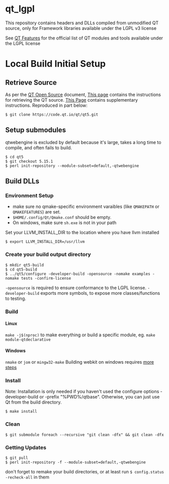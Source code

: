 # qt_lgpl
This repository contains headers and DLLs compiled from unmodified QT source, only for Framework libraries available under the LGPL v3 license

See [QT Features](https://www.qt.io/product/features#js-6-3) for the official list of QT modules and tools available under the LGPL license

# Local Build Initial Setup

## Retrieve Source

As per the [QT Open Source](https://www.qt.io/download-open-source) document, [This page](https://wiki.qt.io/Building_Qt_5_from_Git#Getting_the_source_code) contains the instructions for retrieving the QT source. [This Page](https://wiki.qt.io/Get_the_Source) contains supplementary instructions. Reproduced in part below:

```
$ git clone https://code.qt.io/qt/qt5.git
```

## Setup submodules

qtwebengine is excluded by default because it's large, takes a long time to compile, and often fails to build.

```
$ cd qt5
$ git checkout 5.15.1
$ perl init-repository --module-subset=default,-qtwebengine
```

## Build DLLs

### Environment Setup
* make sure no qmake-specific environment varaibles (like `QMAKEPATH` or `QMAKEFEATURES`) are set.
* `$HOME/.config/Qt/Qmake.conf` should be empty.
* On windows, make sure `sh.exe` is not in your path

Set your LLVM_INSTALL_DIR to the location where you have llvm installed
```
$ export LLVM_INSTALL_DIR=/usr/llvm
```

###  Create your build output directory

```
$ mkdir qt5-build
$ cd qt5-build
$ ../qt5/configure -developer-build -opensource -nomake examples -nomake tests -confirm-license
```

`-opensource` is required to ensure conformance to the LGPL license.
`-developer-build` exports more symbols, to expose more classes/functions to testing.

### Build

#### Linux

`make -j$(nproc)` to make everything
or build a specific module, eg. `make module-qtdeclarative`

#### Windows
`nmake` or `jom` or `mingw32-make`
Building webkit on windows requires [more steps](http://trac.webkit.org/wiki/BuildingQtOnWindows)

### Install

Note: Installation is only needed if you haven't used the configure options -developer-build or -prefix "%PWD%/qtbase". Otherwise, you can just use Qt from the build directory.

```
$ make install
```

### Clean

```
$ git submodule foreach --recursive "git clean -dfx" && git clean -dfx
```

### Getting Updates

```
$ git pull
$ perl init-repository -f --module-subset=default,-qtwebengine
```

don't forget to remake your build directories, or at least run `$ config.status -recheck-all` in them
